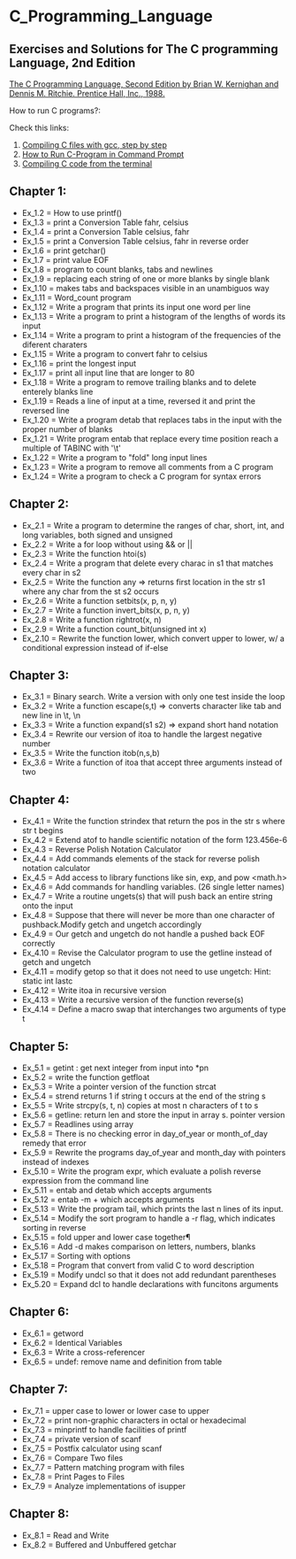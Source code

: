 # C_Programming_Language

## Exercises and Solutions for The C programming Language, 2nd Edition
[The C Programming Language, Second Edition
by Brian W. Kernighan and Dennis M. Ritchie.
Prentice Hall, Inc., 1988.](https://github.com/M1c17/C_Programming_Language/blob/main/The%20C%20Programming%20Language%20-%202nd%20Edition%20-%20Ritchie%20Kernighan.pdf)

How to run C programs?:

Check this links:
1.  [Compiling C files with gcc, step by step](https://medium.com/@laura.derohan/compiling-c-files-with-gcc-step-by-step-8e78318052)
2.  [How to Run C-Program in Command Prompt](https://randerson112358.medium.com/how-to-run-c-program-in-command-prompt-e435186cd162)
3.  [Compiling C code from the terminal](https://www.youtube.com/watch?v=FGSlg8L5kf0)

## Chapter 1:
-  Ex_1.2 = How to use printf()
-  Ex_1.3 = print a Conversion Table fahr, celsius
-  Ex_1.4 = print a Conversion Table celsius, fahr
-  Ex_1.5 = print a Conversion Table celsius, fahr in reverse order
-  Ex_1.6 = print getchar()
-  Ex_1.7 = print value EOF
-  Ex_1.8 = program to count blanks, tabs and newlines
-  Ex_1.9 = replacing each string of one or more blanks by single blank
-  Ex_1.10 = makes tabs and backspaces visible in an unambiguos way
-  Ex_1.11 = Word_count program
-  Ex_1.12 = Write a program that prints its input one word per line
-  Ex_1.13 = Write a program to print a histogram of the lengths of words its input
-  Ex_1.14 = Write a program to print a histogram of the frequencies of the diferent charaters
-  Ex_1.15 = Write a program to convert fahr to celsius
-  Ex_1.16 = print the longest input
-  Ex_1.17 = print all input line that are longer to 80
-  Ex_1.18 = Write a program to remove trailing blanks and to delete enterely blanks line
-  Ex_1.19 = Reads a line of input at a time, reversed it and print the reversed line
-  Ex_1.20 = Write a program detab that replaces tabs in the input with the proper number of blanks
-  Ex_1.21 = Write program entab that replace every time position reach a multiple of TABINC with '\t'
-  Ex_1.22 = Write a program to "fold" long input lines
-  Ex_1.23 = Write a program to remove all comments from a C program
-  Ex_1.24 = Write a program to check a C program for syntax errors

## Chapter 2:
-  Ex_2.1 = Write a program to determine the ranges of char, short, int, and long variables, both signed and unsigned
-  Ex_2.2 = Write a for loop without using && or ||
-  Ex_2.3 = Write the function htoi(s)
-  Ex_2.4 = Write a program that delete every charac in s1 that matches every char in s2
-  Ex_2.5 = Write the function any => returns first location in the str s1 where any char from the st s2 occurs
-  Ex_2.6 = Write a function setbits(x, p, n, y)
-  Ex_2.7 = Write a function invert_bits(x, p, n, y)
-  Ex_2.8 = Write a function rightrot(x, n)
-  Ex_2.9 = Write a function count_bit(unsigned int x)
-  Ex_2.10 = Rewrite the function lower, which convert upper to lower, w/ a conditional expression instead of if-else

## Chapter 3:
-  Ex_3.1 = Binary search. Write a version with only one test inside the loop
-  Ex_3.2 = Write a function escape(s,t) => converts character like tab and new line in \t, \n
-  Ex_3.3 = Write a function expand(s1 s2) => expand short hand notation
-  Ex_3.4 = Rewrite our version of itoa to handle the largest negative number
-  Ex_3.5 = Write the function itob(n,s,b)
-  Ex_3.6 = Write a function of itoa that accept three arguments instead of two

## Chapter 4:
-  Ex_4.1 = Write the function strindex that return the pos in the str s where str t begins
-  Ex_4.2 = Extend atof to handle scientific notation of the form 123.456e-6
-  Ex_4.3 = Reverse Polish Notation Calculator
-  Ex_4.4 = Add commands elements of the stack for reverse polish notation calculator
-  Ex_4.5 = Add access to library functions like sin, exp, and pow <math.h>
-  Ex_4.6 = Add commands for handling variables. (26 single letter names)
-  Ex_4.7 = Write a routine ungets(s) that will push back an entire string onto the input
-  Ex_4.8 = Suppose that there will never be more than one character of pushback.Modify getch and ungetch accordingly
-  Ex_4.9 = Our getch and ungetch do not handle a pushed back EOF correctly
-  Ex_4.10 = Revise the Calculator program to use the getline instead of getch and ungetch
-  Ex_4.11 = modify getop so that it does not need to use ungetch: Hint: static int lastc
-  Ex_4.12 = Write itoa in recursive version
-  Ex_4.13 = Write a recursive version of the function reverse(s)
-  Ex_4.14 = Define a macro swap that interchanges two arguments of type t

## Chapter 5:
-  Ex_5.1 = getint : get next integer from input into *pn 
-  Ex_5.2 = write the function getfloat
-  Ex_5.3 = Write a pointer version of the function strcat
-  Ex_5.4 = strend returns 1 if string t occurs at the end of the string s
-  Ex_5.5 = Write strcpy(s, t, n) copies at most n characters of t to s
-  Ex_5.6 = getline: return len and store the input in array s. pointer version
-  Ex_5.7 = Readlines using array
-  Ex_5.8 = There is no checking error in day_of_year or month_of_day remedy that error
-  Ex_5.9 = Rewrite the programs day_of_year and month_day with pointers instead of indexes
-  Ex_5.10 = Write the program expr, which evaluate a polish reverse expression from the command line
-  Ex_5.11 = entab and detab which accepts arguments
-  Ex_5.12 = entab -m + which accepts arguments
-  Ex_5.13 = Write the program tail, which prints the last n lines of its input.
-  Ex_5.14 = Modify the sort program to handle a -r flag, which indicates sorting in reverse
-  Ex_5.15 = fold upper and lower case together¶
-  Ex_5.16 = Add -d makes comparison on letters, numbers, blanks
-  Ex_5.17 = Sorting with options
-  Ex_5.18 = Program that convert from valid C to word description
-  Ex_5.19 = Modify undcl so that it does not add redundant parentheses 
-  Ex_5.20 = Expand dcl to handle declarations with funcitons arguments

## Chapter 6:
-  Ex_6.1 = getword
-  Ex_6.2 = Identical Variables
-  Ex_6.3 = Write a cross-referencer
-  Ex_6.5 = undef: remove name and definition from table

## Chapter 7:
-  Ex_7.1 = upper case to lower or lower case to upper
-  Ex_7.2 = print non-graphic characters in octal or hexadecimal
-  Ex_7.3 = minprintf to handle facilities of printf
-  Ex_7.4 = private version of scanf
-  Ex_7.5 = Postfix calculator using scanf
-  Ex_7.6 = Compare Two files
-  Ex_7.7 = Pattern matching program with files
-  Ex_7.8 = Print Pages to Files
-  Ex_7.9 = Analyze implementations of isupper

## Chapter 8:
-  Ex_8.1 = Read and Write
-  Ex_8.2 = Buffered and Unbuffered getchar

